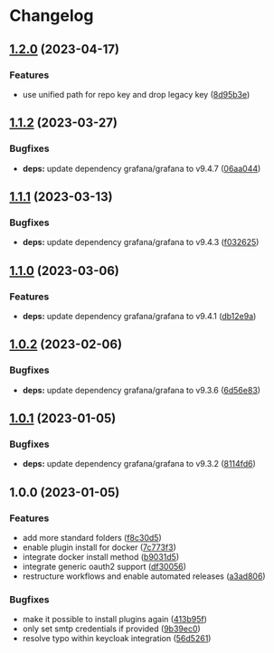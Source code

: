 # Changelog

## [1.2.0](https://github.com/rolehippie/grafana/compare/v1.1.2...v1.2.0) (2023-04-17)


### Features

* use unified path for repo key and drop legacy key ([8d95b3e](https://github.com/rolehippie/grafana/commit/8d95b3e668f72207e2d3e14fccf685ebec36192c))

## [1.1.2](https://github.com/rolehippie/grafana/compare/v1.1.1...v1.1.2) (2023-03-27)


### Bugfixes

* **deps:** update dependency grafana/grafana to v9.4.7 ([06aa044](https://github.com/rolehippie/grafana/commit/06aa044748383f4521465b553978360c3a4f0174))

## [1.1.1](https://github.com/rolehippie/grafana/compare/v1.1.0...v1.1.1) (2023-03-13)


### Bugfixes

* **deps:** update dependency grafana/grafana to v9.4.3 ([f032625](https://github.com/rolehippie/grafana/commit/f032625f456304914f5a153ad7586e341f57bfdd))

## [1.1.0](https://github.com/rolehippie/grafana/compare/v1.0.2...v1.1.0) (2023-03-06)


### Features

* **deps:** update dependency grafana/grafana to v9.4.1 ([db12e9a](https://github.com/rolehippie/grafana/commit/db12e9a39871926461e4917b6bb6f3d30f10710d))

## [1.0.2](https://github.com/rolehippie/grafana/compare/v1.0.1...v1.0.2) (2023-02-06)


### Bugfixes

* **deps:** update dependency grafana/grafana to v9.3.6 ([6d56e83](https://github.com/rolehippie/grafana/commit/6d56e837cb6398128000fd169bf0c5ad3a1151fe))

## [1.0.1](https://github.com/rolehippie/grafana/compare/v1.0.0...v1.0.1) (2023-01-05)


### Bugfixes

* **deps:** update dependency grafana/grafana to v9.3.2 ([8114fd6](https://github.com/rolehippie/grafana/commit/8114fd6769ad12ecd147ffae12b02fdc0c5dce7c))

## 1.0.0 (2023-01-05)


### Features

* add more standard folders ([f8c30d5](https://github.com/rolehippie/grafana/commit/f8c30d57c44b9d7c95b0de061077117b00020d98))
* enable plugin install for docker ([7c773f3](https://github.com/rolehippie/grafana/commit/7c773f3caaf10f118f044619fe9508d6991943e2))
* integrate docker install method ([b9031d5](https://github.com/rolehippie/grafana/commit/b9031d58b93f39cb9744c7530318b4a63d3ea64f))
* integrate generic oauth2 support ([df30056](https://github.com/rolehippie/grafana/commit/df3005691f1d2cf7dbaae720f61232c666cba09e))
* restructure workflows and enable automated releases ([a3ad806](https://github.com/rolehippie/grafana/commit/a3ad806347fc50e043216c3a2ed8eed3bca410ba))


### Bugfixes

* make it possible to install plugins again ([413b95f](https://github.com/rolehippie/grafana/commit/413b95f129dbd66728c3ca08144be22f352d5daa))
* only set smtp credentials if provided ([9b39ec0](https://github.com/rolehippie/grafana/commit/9b39ec01311a57ea070cf4dfc89f2f983f1eea11))
* resolve typo within keycloak integration ([56d5261](https://github.com/rolehippie/grafana/commit/56d52616666de1a3f86e45c131089da874a7f88d))
